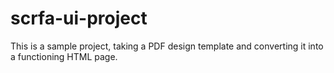 # scrfa-ui-project
This is a sample project, taking a PDF design template and converting it into a functioning HTML page.
